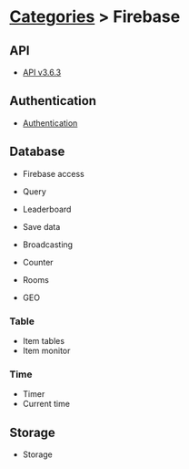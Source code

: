 # [Categories](categories.index.html) > Firebase

## API

- [API v3.6.3](rex_firebase_apiv3.html)

## Authentication

- [Authentication](rex_firebase_authentication.html)

## Database

- Firebase access
- Query

- Leaderboard
- Save data
- Broadcasting
- Counter
- Rooms
- GEO

### Table

- Item tables
- Item monitor

### Time

- Timer
- Current time

## Storage

- Storage
